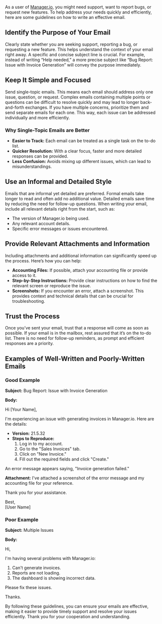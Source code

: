 As a user of [Manager.io](https://www.manager.io), you might need support, want to report bugs, or request new features. To help address your needs quickly and efficiently, here are some guidelines on how to write an effective email.

## Identify the Purpose of Your Email

Clearly state whether you are seeking support, reporting a bug, or requesting a new feature. This helps understand the context of your email right away. A specific and concise subject line is crucial. For example, instead of writing “Help needed,” a more precise subject like “Bug Report: Issue with Invoice Generation” will convey the purpose immediately.

## Keep It Simple and Focused

Send single-topic emails. This means each email should address only one issue, question, or request. Complex emails containing multiple points or questions can be difficult to resolve quickly and may lead to longer back-and-forth exchanges. If you have multiple concerns, prioritize them and send separate emails for each one. This way, each issue can be addressed individually and more efficiently.

### Why Single-Topic Emails are Better

- **Easier to Track:** Each email can be treated as a single task on the to-do list.
- **Quicker Resolution:** With a clear focus, faster and more detailed responses can be provided.
- **Less Confusion:** Avoids mixing up different issues, which can lead to misunderstandings.

## Use an Informal and Detailed Style

Emails that are informal yet detailed are preferred. Formal emails take longer to read and often add no additional value. Detailed emails save time by reducing the need for follow-up questions. When writing your email, include all relevant details right from the start, such as:

- The version of Manager.io being used.
- Any relevant account details.
- Specific error messages or issues encountered.

## Provide Relevant Attachments and Information

Including attachments and additional information can significantly speed up the process. Here’s how you can help:

- **Accounting Files:** If possible, attach your accounting file or provide access to it.
- **Step-by-Step Instructions:** Provide clear instructions on how to find the relevant screen or reproduce the issue.
- **Screenshots:** If you encounter an error, attach a screenshot. This provides context and technical details that can be crucial for troubleshooting.

## Trust the Process

Once you’ve sent your email, trust that a response will come as soon as possible. If your email is in the mailbox, rest assured that it’s on the to-do list. There is no need for follow-up reminders, as prompt and efficient responses are a priority.

## Examples of Well-Written and Poorly-Written Emails

### Good Example

**Subject:** Bug Report: Issue with Invoice Generation

**Body:**

Hi [Your Name],

I'm experiencing an issue with generating invoices in Manager.io. Here are the details:

- **Version:** 21.5.32
- **Steps to Reproduce:**
  1. Log in to my account.
  2. Go to the "Sales Invoices" tab.
  3. Click on "New Invoice."
  4. Fill out the required fields and click "Create."

An error message appears saying, "Invoice generation failed."

**Attachment:** I've attached a screenshot of the error message and my accounting file for your reference.

Thank you for your assistance.

Best,  
[User Name]

### Poor Example

**Subject:** Multiple Issues

**Body:**

Hi,

I'm having several problems with Manager.io:

1. Can't generate invoices.
2. Reports are not loading.
3. The dashboard is showing incorrect data.

Please fix these issues.

Thanks.

By following these guidelines, you can ensure your emails are effective, making it easier to provide timely support and resolve your issues efficiently. Thank you for your cooperation and understanding.
